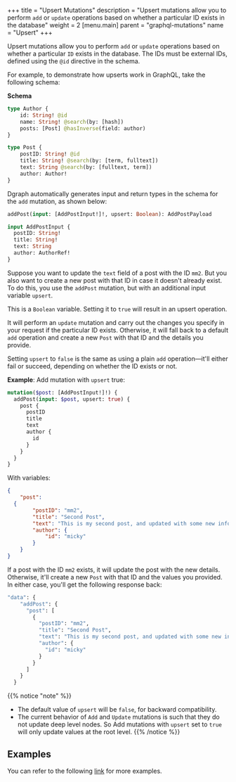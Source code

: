 +++
title = "Upsert Mutations"
description = "Upsert mutations allow you to perform `add` or `update` operations based on whether a particular ID exists in the database"
weight = 2
[menu.main]
    parent = "graphql-mutations"
    name = "Upsert"
+++

Upsert mutations allow you to perform `add` or `update` operations based on whether a particular `ID` exists in the database. The IDs must be external IDs, defined using the `@id` directive in the schema.

For example, to demonstrate how upserts work in GraphQL, take the following schema:

**Schema**
```graphql
type Author {
	id: String! @id
	name: String! @search(by: [hash])
	posts: [Post] @hasInverse(field: author)
}

type Post {
	postID: String! @id
	title: String! @search(by: [term, fulltext])
	text: String @search(by: [fulltext, term])
	author: Author!
}
```

Dgraph automatically generates input and return types in the schema for the `add` mutation, as shown below:

```graphql
addPost(input: [AddPostInput!]!, upsert: Boolean): AddPostPayload

input AddPostInput {
  postID: String!
  title: String!
  text: String
  author: AuthorRef!
}
```

Suppose you want to update the `text` field of a post with the ID `mm2`. But you also want to create a new post with that ID in case it doesn't already exist. To do this, you use the `addPost` mutation, but with an additional input variable `upsert`.  

This is a `Boolean` variable. Setting it to `true` will result in an upsert operation.

It will perform an `update` mutation and carry out the changes you specify in your request if the particular ID exists. Otherwise, it will fall back to a default `add` operation and create a new `Post` with that ID and the details you provide.

Setting `upsert` to `false` is the same as using a plain `add` operation—it'll either fail or succeed, depending on whether the ID exists or not.

**Example**: Add mutation with `upsert` true:

```graphql
mutation($post: [AddPostInput!]!) {
  addPost(input: $post, upsert: true) {
    post {
      postID
      title
      text
      author {
        id
      }
    }
  }
}
```

With variables:

```json
{
	"post": 
  {
		"postID": "mm2",
		"title": "Second Post",
		"text": "This is my second post, and updated with some new information.",
		"author": {
			"id": "micky"
		}
	}
}
```

If a post with the ID `mm2` exists, it will update the post with the new details. Otherwise, it'll create a new `Post` with that ID and the values you provided. In either case, you'll get the following response back:

```graphql
"data": {
    "addPost": {
      "post": [
        {
          "postID": "mm2",
          "title": "Second Post",
          "text": "This is my second post, and updated with some new information.",
          "author": {
            "id": "micky"
          }
        }
      ]
    }
  }
```

{{% notice "note" %}}
* The default value of `upsert` will be `false`, for backward compatibility.
* The current behavior of `Add` and `Update` mutations is such that they do not update deep level nodes. So Add mutations with `upsert` set to `true` will only update values at the root level. 
{{% /notice %}}

## Examples
You can refer to the following [link](https://github.com/dgraph-io/dgraph/blob/main/graphql/resolve/add_mutation_test.yaml) for more examples.
